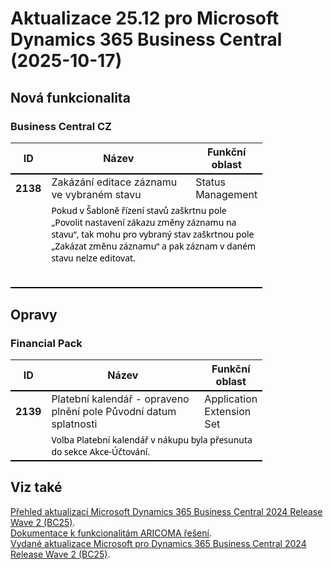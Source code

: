 ﻿# Aktualizace 25.12 pro Microsoft Dynamics 365 Business Central (2025-10-17)

## Nová funkcionalita

### Business Central CZ
<table style="width:80%"><tr><th style="width:8%">ID</th><th style="width:70%">Název</th><th style="width:22%">Funkční oblast</th></tr>
<tr>
        <td style="border-top: 2px solid #000;"><b>2138</b></td>
        <td style="border-top: 2px solid #000;">Zakázání editace záznamu ve vybraném stavu</td>
        <td style="border-top: 2px solid #000;">Status Management</td>
        </tr><tr>
            <td style="border-bottom: 2px solid #000;"></td>
            <td style="border-bottom: 2px solid #000;" colspan="2"><div><p style="margin:0cm 0cm 10pt;font-size:11pt;font-family:Calibri, sans-serif;"><span style="font-size:10.5pt;font-family:&quot;Segoe UI&quot;,sans-serif;color:black;background:white;">Pokud v&nbsp;Šabloně řízení
stavů zaškrtnu pole „Povolit nastavení zákazu změny záznamu na stavu“, tak mohu
pro vybraný stav zaškrtnou pole „Zakázat změnu záznamu“ a pak záznam v&nbsp;daném
stavu nelze editovat. </span> </p><br> </div></td>
            </tr> </table>

## Opravy

### Financial Pack
<table style="width:80%"><tr><th style="width:8%">ID</th><th style="width:70%">Název</th><th style="width:22%">Funkční oblast</th></tr>
<tr>
        <td style="border-top: 2px solid #000;"><b>2139</b></td>
        <td style="border-top: 2px solid #000;">Platební kalendář - opraveno plnění pole Původní datum splatnosti</td>
        <td style="border-top: 2px solid #000;">Application Extension Set</td>
        </tr><tr>
            <td style="border-bottom: 2px solid #000;"></td>
            <td style="border-bottom: 2px solid #000;" colspan="2"><div><span style="font-size:10.5pt;font-family:&quot;Segoe UI&quot;,sans-serif;color:black;background:white;">Volba Platební kalendář v nákupu byla přesunuta do sekce
Akce-Účtování.</span><br> </div></td>
            </tr> </table>

## Viz také 

[Přehled aktualizací Microsoft Dynamics 365 Business Central 2024 Release Wave 2 (BC25)](Updates-bc25.md).  
[Dokumentace k funkcionalitám ARICOMA řešení](https://www.aricoma.com/docs/cs-cz/dynamics365/business-central/Solutions/solutions.html).    
[Vydané aktualizace Microsoft pro Dynamics 365 Business Central 2024 Release Wave 2 (BC25)](https://learn.microsoft.com/en-us/dynamics365/business-central/dev-itpro/whatsnew/whatsnew-update-25-1). 

